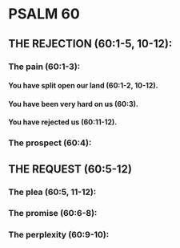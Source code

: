 ---
---
# PSALM 60 
## THE REJECTION (60:1-5, 10-12): 
###  The pain (60:1-3): 
####  You have split open our land (60:1-2, 10-12). 
####  You have been very hard on us (60:3). 
####  You have rejected us (60:11-12). 
###  The prospect (60:4): 
## THE REQUEST (60:5-12) 
###  The plea (60:5, 11-12): 
###  The promise (60:6-8): 
###  The perplexity (60:9-10): 
